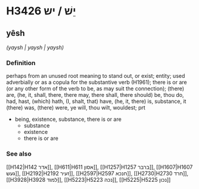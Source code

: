 # H3426 יֵשׁ / יש

## yêsh

_(yaysh | yaysh | yaysh)_

### Definition

perhaps from an unused root meaning to stand out, or exist; entity; used adverbially or as a copula for the substantive verb (H1961); there is or are (or any other form of the verb to be, as may suit the connection); (there) are, (he, it, shall, there, there may, there shall, there should) be, thou do, had, hast, (which) hath, (I, shalt, that) have, (he, it, there) is, substance, it (there) was, (there) were, ye will, thou wilt, wouldest; prt

- being, existence, substance, there is or are
  - substance
  - existence
  - there is or are

### See also

[[H142|H142 אדר]], [[H611|H611 אסון]], [[H1257|H1257 ברבר]], [[H1607|H1607 געש]], [[H2192|H2192 זעיר]], [[H2597|H2597 חנכא]], [[H2730|H2730 חרד]], [[H3928|H3928 למוד]], [[H5223|H5223 נכה]], [[H5225|H5225 נכון]]
